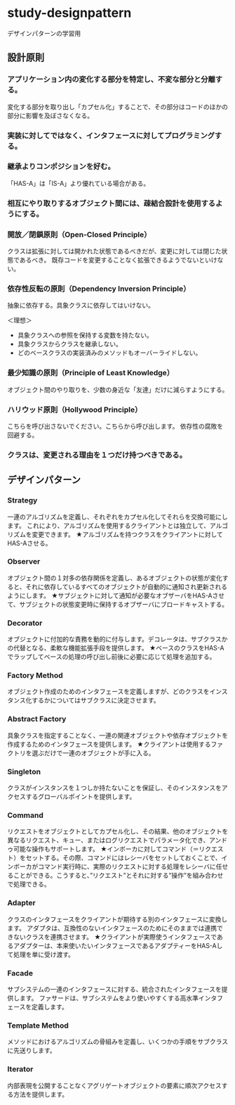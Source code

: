 # study-designpattern
デザインパターンの学習用

## 設計原則

### アプリケーション内の変化する部分を特定し、不変な部分と分離する。
変化する部分を取り出し「カプセル化」することで、その部分はコードのほかの部分に影響を及ぼさなくなる。

### 実装に対してではなく、インタフェースに対してプログラミングする。

### 継承よりコンポジションを好む。
「HAS-A」は「IS-A」より優れている場合がある。

### 相互にやり取りするオブジェクト間には、疎結合設計を使用するようにする。

### 開放／閉鎖原則（Open-Closed Principle）
クラスは拡張に対しては開かれた状態であるべきだが、変更に対しては閉じた状態であるべき。
既存コードを変更することなく拡張できるようでないといけない。

### 依存性反転の原則（Dependency Inversion Principle）
抽象に依存する。具象クラスに依存してはいけない。

＜理想＞
* 具象クラスへの参照を保持する変数を持たない。
* 具象クラスからクラスを継承しない。
* どのベースクラスの実装済みのメソッドもオーバーライドしない。

### 最少知識の原則（Principle of Least Knowledge）
オブジェクト間のやり取りを、少数の身近な「友達」だけに減らすようにする。

### ハリウッド原則（Hollywood Principle）
こちらを呼び出さないでください。こちらから呼び出します。
依存性の腐敗を回避する。

### クラスは、変更される理由を１つだけ持つべきである。


## デザインパターン

### Strategy
一連のアルゴリズムを定義し、それぞれをカプセル化してそれらを交換可能にします。
これにより、アルゴリズムを使用するクライアントとは独立して、アルゴリズムを変更できます。
★アルゴリズムを持つクラスをクライアントに対してHAS-Aさせる。

### Observer
オブジェクト間の１対多の依存関係を定義し、あるオブジェクトの状態が変化すると、それに依存しているすべてのオブジェクトが自動的に通知され更新されるようにします。
★サブジェクトに対して通知が必要なオブザーバをHAS-Aさせて、サブジェクトの状態変更時に保持するオブザーバにブロードキャストする。

### Decorator
オブジェクトに付加的な責務を動的に付与します。デコレータは、サブクラスかの代替となる、柔軟な機能拡張手段を提供します。
★ベースのクラスをHAS-Aでラップしてベースの処理の呼び出し前後に必要に応じて処理を追加する。

### Factory Method
オブジェクト作成のためのインタフェースを定義しますが、どのクラスをインスタンス化するかについてはサブクラスに決定させます。

### Abstract Factory
具象クラスを指定することなく、一連の関連オブジェクトや依存オブジェクトを作成するためのインタフェースを提供します。
★クライアントは使用するファクトリを選ぶだけで一連のオブジェクトが手に入る。

### Singleton
クラスがインスタンスを１つしか持たないことを保証し、そのインスタンスをアクセスするグローバルポイントを提供します。

### Command
リクエストをオブジェクトとしてカプセル化し、その結果、他のオブジェクトを異なるリクエスト、キュー、またはログリクエストでパラメータ化でき、アンドゥ可能な操作もサポートします。
★インボーカに対してコマンド（＝リクエスト）をセットする。その際、コマンドにはレシーバをセットしておくことで、インボーカがコマンド実行時に、実際のリクエストに対する処理をレシーバに任せることができる。こうすると、”リクエスト”とそれに対する”操作”を組み合わせで処理できる。

### Adapter
クラスのインタフェースをクライアントが期待する別のインタフェースに変換します。
アダプタは、互換性のないインタフェースのためにそのままでは連携できないクラスを連携させます。
★クライアントが実際使うインタフェースであるアダプターは、本来使いたいインタフェースであるアダプティーをHAS-Aして処理を単に受け渡す。

### Facade
サブシステムの一連のインタフェースに対する、統合されたインタフェースを提供します。
ファサードは、サブシステムをより使いやすくする高水準インタフェースを定義します。

### Template Method
メソッドにおけるアルゴリズムの骨組みを定義し、いくつかの手順をサブクラスに先送りします。

### Iterator
内部表現を公開することなくアグリゲートオブジェクトの要素に順次アクセスする方法を提供します。

